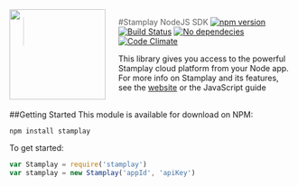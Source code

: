 <img src="https://editor.stamplay.com/img/logo-robot-no-neck.png" align="left" width="170px" height="160px"/>
<img align="left" width="0" height="160px" hspace="10"/>

> #Stamplay NodeJS SDK
[![npm version](https://badge.fury.io/js/stamplay.svg)](https://badge.fury.io/js/stamplay)
[![Build Status](https://travis-ci.org/Stamplay/stamplay-nodejs-sdk.svg?branch=master)](https://travis-ci.org/Stamplay/stamplay-nodejs-sdk)
[![No dependecies](http://img.shields.io/badge/dependecies-0-blue.svg)](https://stamplay.com)
[![Code Climate](https://codeclimate.com/github/Stamplay/stamplay-nodejs-sdk/badges/gpa.svg)](https://codeclimate.com/github/Stamplay/stamplay-nodejs-sdk)

This library  gives you access to the powerful Stamplay cloud platform from your Node app. For more info on Stamplay and its features, see the <a href="https://stamplay.com">website</a> or the JavaScript guide
<br>
<br>

##Getting Started
This module is available for download on NPM:

```
npm install stamplay
```

To get started: 
```javascript
var Stamplay = require('stamplay')
var stamplay = new Stamplay('appId', 'apiKey')
```